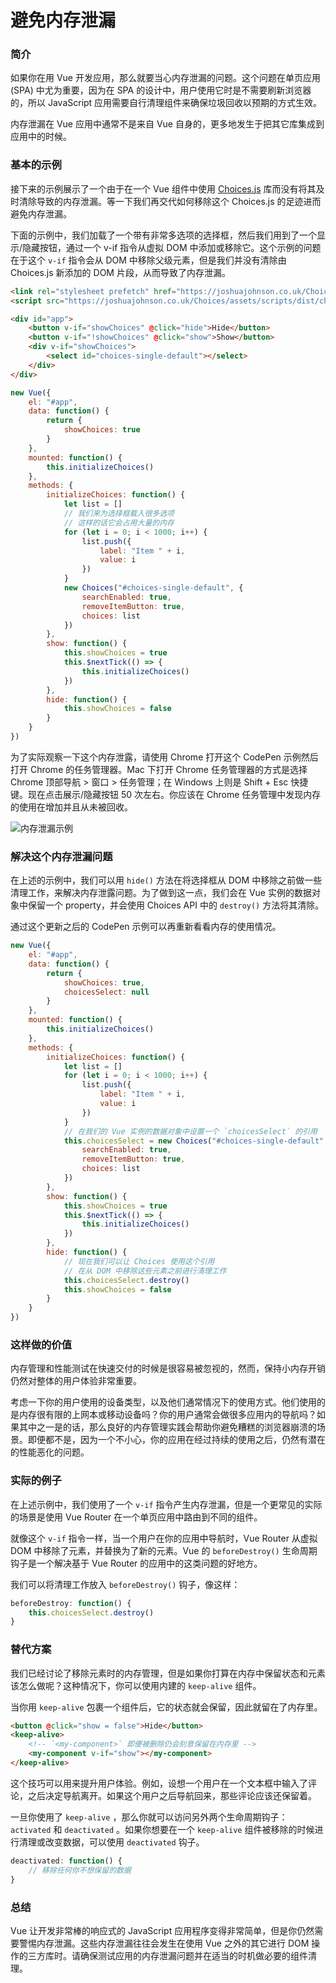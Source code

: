 # 避免内存泄漏

### 简介

如果你在用 Vue 开发应用，那么就要当心内存泄漏的问题。这个问题在单页应用 (SPA) 中尤为重要，因为在 SPA 的设计中，用户使用它时是不需要刷新浏览器的，所以 JavaScript 应用需要自行清理组件来确保垃圾回收以预期的方式生效。

内存泄漏在 Vue 应用中通常不是来自 Vue 自身的，更多地发生于把其它库集成到应用中的时候。

### 基本的示例

接下来的示例展示了一个由于在一个 Vue 组件中使用 [Choices.js](https://github.com/jshjohnson/Choices) 库而没有将其及时清除导致的内存泄漏。等一下我们再交代如何移除这个 Choices.js 的足迹进而避免内存泄漏。

下面的示例中，我们加载了一个带有非常多选项的选择框，然后我们用到了一个显示/隐藏按钮，通过一个 v-if 指令从虚拟 DOM 中添加或移除它。这个示例的问题在于这个 `v-if` 指令会从 DOM 中移除父级元素，但是我们并没有清除由 Choices.js 新添加的 DOM 片段，从而导致了内存泄漏。

```html
<link rel="stylesheet prefetch" href="https://joshuajohnson.co.uk/Choices/assets/styles/css/choices.min.css?version=3.0.3">
<script src="https://joshuajohnson.co.uk/Choices/assets/scripts/dist/choices.min.js?version=3.0.3"></script>

<div id="app">
    <button v-if="showChoices" @click="hide">Hide</button>
    <button v-if="!showChoices" @click="show">Show</button>
    <div v-if="showChoices">
        <select id="choices-single-default"></select>
    </div>
</div>
```

```js
new Vue({
    el: "#app",
    data: function() {
        return {
            showChoices: true
        }
    },
    mounted: function() {
        this.initializeChoices()
    },
    methods: {
        initializeChoices: function() {
            let list = []
            // 我们来为选择框载入很多选项
            // 这样的话它会占用大量的内存
            for (let i = 0; i < 1000; i++) {
                list.push({
                    label: "Item " + i,
                    value: i
                })
            }
            new Choices("#choices-single-default", {
                searchEnabled: true,
                removeItemButton: true,
                choices: list
            })
        },
        show: function() {
            this.showChoices = true
            this.$nextTick(() => {
                this.initializeChoices()
            })
        },
        hide: function() {
            this.showChoices = false
        }
    }
})
```

为了实际观察一下这个内存泄露，请使用 Chrome 打开这个 CodePen 示例然后打开 Chrome 的任务管理器。Mac 下打开 Chrome 任务管理器的方式是选择 Chrome 顶部导航 > 窗口 > 任务管理；在 Windows 上则是 Shift + Esc 快捷键。现在点击展示/隐藏按钮 50 次左右。你应该在 Chrome 任务管理中发现内存的使用在增加并且从未被回收。

![内存泄漏示例](https://v2.cn.vuejs.org/images/memory-leak-example.png)

### 解决这个内存泄漏问题

在上述的示例中，我们可以用 `hide()` 方法在将选择框从 DOM 中移除之前做一些清理工作，来解决内存泄露问题。为了做到这一点，我们会在 Vue 实例的数据对象中保留一个 property，并会使用 Choices API 中的 `destroy()` 方法将其清除。

通过这个更新之后的 CodePen 示例可以再重新看看内存的使用情况。

```js
new Vue({
    el: "#app",
    data: function() {
        return {
            showChoices: true,
            choicesSelect: null
        }
    },
    mounted: function() {
        this.initializeChoices()
    },
    methods: {
        initializeChoices: function() {
            let list = []
            for (let i = 0; i < 1000; i++) {
                list.push({
                    label: "Item " + i,
                    value: i
                })
            }
            // 在我们的 Vue 实例的数据对象中设置一个 `choicesSelect` 的引用
            this.choicesSelect = new Choices("#choices-single-default", {
                searchEnabled: true,
                removeItemButton: true,
                choices: list
            })
        },
        show: function() {
            this.showChoices = true
            this.$nextTick(() => {
                this.initializeChoices()
            })
        },
        hide: function() {
            // 现在我们可以让 Choices 使用这个引用
            // 在从 DOM 中移除这些元素之前进行清理工作
            this.choicesSelect.destroy()
            this.showChoices = false
        }
    }
})
```

### 这样做的价值

内存管理和性能测试在快速交付的时候是很容易被忽视的，然而，保持小内存开销仍然对整体的用户体验非常重要。

考虑一下你的用户使用的设备类型，以及他们通常情况下的使用方式。他们使用的是内存很有限的上网本或移动设备吗？你的用户通常会做很多应用内的导航吗？如果其中之一是的话，那么良好的内存管理实践会帮助你避免糟糕的浏览器崩溃的场景。即便都不是，因为一个不小心，你的应用在经过持续的使用之后，仍然有潜在的性能恶化的问题。

### 实际的例子

在上述示例中，我们使用了一个 `v-if` 指令产生内存泄漏，但是一个更常见的实际的场景是使用 Vue Router 在一个单页应用中路由到不同的组件。

就像这个 `v-if` 指令一样，当一个用户在你的应用中导航时，Vue Router 从虚拟 DOM 中移除了元素，并替换为了新的元素。Vue 的 `beforeDestroy()` 生命周期钩子是一个解决基于 Vue Router 的应用中的这类问题的好地方。

我们可以将清理工作放入 `beforeDestroy()` 钩子，像这样：

```js
beforeDestroy: function() {
    this.choicesSelect.destroy()
}
```

### 替代方案

我们已经讨论了移除元素时的内存管理，但是如果你打算在内存中保留状态和元素该怎么做呢？这种情况下，你可以使用内建的 `keep-alive` 组件。

当你用 `keep-alive` 包裹一个组件后，它的状态就会保留，因此就留在了内存里。

```html
<button @click="show = false">Hide</button>
<keep-alive>
    <!-- `<my-component>` 即便被删除仍会刻意保留在内存里 -->
    <my-component v-if="show"></my-component>
</keep-alive>
```

这个技巧可以用来提升用户体验。例如，设想一个用户在一个文本框中输入了评论，之后决定导航离开。如果这个用户之后导航回来，那些评论应该还保留着。

一旦你使用了 `keep-alive` ，那么你就可以访问另外两个生命周期钩子： `activated` 和 `deactivated` 。如果你想要在一个 `keep-alive` 组件被移除的时候进行清理或改变数据，可以使用 `deactivated` 钩子。

```js
deactivated: function() {
    // 移除任何你不想保留的数据
}
```

### 总结

Vue 让开发非常棒的响应式的 JavaScript 应用程序变得非常简单，但是你仍然需要警惕内存泄漏。这些内存泄漏往往会发生在使用 Vue 之外的其它进行 DOM 操作的三方库时。请确保测试应用的内存泄漏问题并在适当的时机做必要的组件清理。
